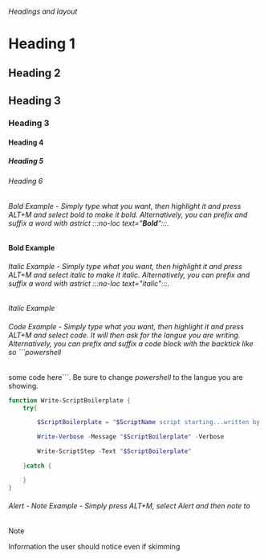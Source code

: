 ###### Headings and layout
# Heading 1

## Heading 2

## Heading 3

### Heading 3

#### Heading 4

##### Heading 5

###### Heading 6


###### Bold Example - Simply type what you want, then highlight it and press ALT+M and select bold to make it bold. Alternatively, you can prefix and suffix a word with astrict :::no-loc text="**Bold**":::. 
**Bold Example**

###### Italic Example - Simply type what you want, then highlight it and press ALT+M and select italic to make it italic. Alternatively, you can prefix and suffix a word with astrict :::no-loc text="*italic*":::.

*Italic Example*

###### Code Example - Simply type what you want, then highlight it and press ALT+M and select code. It will then ask for the langue you are writing. Alternatively, you can prefix and suffix a code block with the backtick like so ```powershell
some code here```. Be sure to change *powershell* to the langue you are showing.


```powershell
function Write-ScriptBoilerplate {
    try{

        $ScriptBoilerplate = "$ScriptName script starting...written by $ScriptAuthor, last modified on $ModifiedDate"

        Write-Verbose -Message "$ScriptBoilerplate" -Verbose

        Write-ScriptStep -Text "$ScriptBoilerplate"

    }catch {

    }  
}
```

###### Alert - Note Example - Simply press ALT+M, select Alert and then note to 

> [!NOTE]
> Information the user should notice even if skimming






